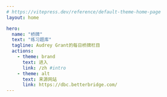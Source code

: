```yaml
---
# https://vitepress.dev/reference/default-theme-home-page
layout: home

hero:
  name: "桥牌"
  text: "练习题库"
  tagline: Audrey Grant的每日桥牌栏目
  actions:
    - theme: brand
      text: 进入
      link: /zh #intro
    - theme: alt
      text: 来源网站
      link: https://dbc.betterbridge.com/
---
```


